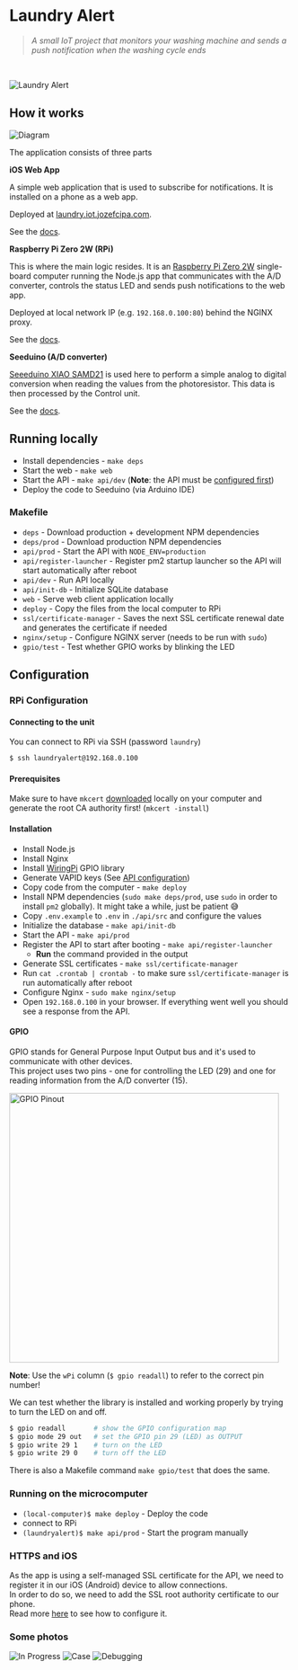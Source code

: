# Laundry Alert

> _A small IoT project that monitors your washing machine and sends a push notification when the washing cycle ends_
<br>

<!-- TODO: update photo -->
![Laundry Alert](./assets/laundry-alert.jpeg)

## How it works

![Diagram](./assets/diagram.png)

The application consists of three parts

**iOS Web App**

A simple web application that is used to subscribe for notifications. It is installed on a phone as a web app.

Deployed at [laundry.iot.jozefcipa.com](https://laundry.iot.jozefcipa.com/).

See the [docs](./web/README.md).

**Raspberry Pi Zero 2W (RPi)**

This is where the main logic resides. It is an [Raspberry Pi Zero 2W](https://www.raspberrypi.com/products/raspberry-pi-zero-2-w/) single-board computer running the Node.js app that communicates with the A/D converter, controls the status LED and sends push notifications to the web app.

Deployed at local network IP (e.g. `192.168.0.100:80`) behind the NGINX proxy.

See the [docs](./api/README.md).

**Seeduino (A/D converter)**

[Seeeduino XIAO SAMD21](https://www.seeedstudio.com/Seeeduino-XIAO-Arduino-Microcontroller-SAMD21-Cortex-M0+-p-4426.html) is used here to perform a simple analog to digital conversion when reading the values from the photoresistor. This data is then processed by the Control unit.


See the [docs](./ad-converter/README.md).


## Running locally
- Install dependencies - `make deps`
- Start the web - `make web`
- Start the API - `make api/dev` (**Note**: the API must be [configured first](./api/README.md))
- Deploy the code to Seeduino (via Arduino IDE)

### Makefile
- `deps` - Download production + development NPM dependencies
- `deps/prod` - Download production NPM dependencies
- `api/prod` - Start the API with `NODE_ENV=production`
- `api/register-launcher` - Register pm2 startup launcher so the API will start automatically after reboot
- `api/dev` - Run API locally
- `api/init-db` - Initialize SQLite database
- `web` - Serve web client application locally
- `deploy` - Copy the files from the local computer to RPi
- `ssl/certificate-manager` - Saves the next SSL certificate renewal date and generates the certificate if needed
- `nginx/setup` - Configure NGINX server (needs to be run with `sudo`)
- `gpio/test` - Test whether GPIO works by blinking the LED

## Configuration

### RPi Configuration

#### Connecting to the unit
You can connect to RPi via SSH (password `laundry`)

```bash
$ ssh laundryalert@192.168.0.100
```

#### Prerequisites

Make sure to have `mkcert` [downloaded](https://github.com/FiloSottile/mkcert) locally on your computer and generate the root CA authority first! (`mkcert -install`)

#### Installation

- Install Node.js
- Install Nginx
- Install [WiringPi](https://github.com/WiringPi/WiringPi) GPIO library
- Generate VAPID keys (See [API configuration](./api/README.md))
- Copy code from the computer - `make deploy`
- Install NPM dependencies (`sudo make deps/prod`, use `sudo` in order to install `pm2` globally). It might take a while, just be patient 😅
- Copy `.env.example` to `.env` in `./api/src` and configure the values
- Initialize the database - `make api/init-db`
- Start the API - `make api/prod`
- Register the API to start after booting - `make api/register-launcher`
  - **Run** the command provided in the output
- Generate SSL certificates - `make ssl/certificate-manager`
- Run `cat .crontab | crontab -` to make sure `ssl/certificate-manager` is run automatically after reboot
- Configure Nginx - `sudo make nginx/setup`
- Open `192.168.0.100` in your browser. If everything went well you should see a response from the API.

#### GPIO
GPIO stands for General Purpose Input Output bus and it's used to communicate with other devices.<br>
This project uses two pins - one for controlling the LED (29) and one for reading information from the A/D converter (15).

<img src="./assets/gpio.jpg" width="480" alt="GPIO Pinout">

**Note**: Use the `wPi` column (`$ gpio readall`) to refer to the correct pin number!

We can test whether the library is installed and working properly by trying to turn the LED on and off.

```bash
$ gpio readall       # show the GPIO configuration map
$ gpio mode 29 out   # set the GPIO pin 29 (LED) as OUTPUT
$ gpio write 29 1    # turn on the LED
$ gpio write 29 0    # turn off the LED
```

There is also a Makefile command `make gpio/test` that does the same.

### Running on the microcomputer
- `(local-computer)$ make deploy` - Deploy the code
- connect to RPi
- `(laundryalert)$ make api/prod` - Start the program manually

### HTTPS and iOS

As the app is using a self-managed SSL certificate for the API, we need to register it in our iOS (Android) device to allow connections. <br>
In order to do so, we need to add the SSL root authority certificate to our phone. <br>
Read more [here](https://jozefcipa.com/blog/self-signed-ssl-certificates-on-ios) to see how to configure it.


### Some photos

<!-- TODO: change pics -->

![In Progress](./assets/in-progres.jpeg)
![Case](./assets/case.jpeg)
![Debugging](./assets/debugging.jpeg)
